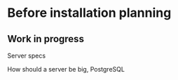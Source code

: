 # Before installation planning 
## Work in progress 
Server specs

How should a server be big,
PostgreSQL
